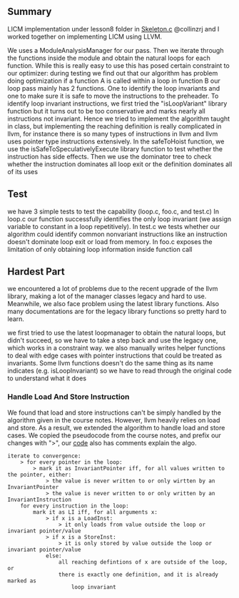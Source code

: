 ## Summary
LICM implementation under lesson8 folder in [Skeleton.c](https://github.com/collinzrj/cs6120tasks/blob/main/task8/llvm-pass-skeleton/skeleton/Skeleton.cpp)
@collinzrj and I worked together on implementing LICM using LLVM.

We uses a ModuleAnalysisManager for our pass. Then we iterate through the functions inside the module and obtain the natural loops for each function. While this is really easy to use this has posed certain constraint to our optimizer: during testing we find out that our algorithm has problem doing optimization if a function A is called within a loop in function B
our loop pass mainly has 2 functions. One to identify the loop invariants and one to make sure it is safe to move the instructions to the preheader.
To identify loop invariant instructions, we first tried the "isLoopVariant" library function but it turns out to be too conservative and marks nearly all instructions not invariant. Hence we tried to implement the algorithm taught in class, but implementing the reaching definition is really complicated in llvm, for instance there is so many types of instructions in llvm and llvm uses pointer type instructions extensively.
In the safeToHoist function, we use the isSafeToSpeculativelyExecute library function to test whether the instruction has side effects. Then we use the dominator tree to check whether the instruction dominates all loop exit or the definition dominates all of its uses

## Test
we have 3 simple tests to test the capability (loop.c, foo.c, and test.c) In loop.c our function successfully identifies the only loop invariant (we assign variable to constant in a loop repetitively). In test.c we tests whether our algorithm could identify common nonvariant instructions like an instruction doesn't dominate loop exit or load from memory. In foo.c exposes the limitation of only obtaining loop information inside function call

## Hardest Part
we encountered a lot of problems due to the recent upgrade of the llvm library, making a lot of the manager classes legacy and hard to use. Meanwhile, we also face problem using the latest library functions. Also many documentations are for the legacy library functions so pretty hard to learn.

we first tried to use the latest loopmanager to obtain the natural loops, but didn't succeed, so we have to take a step back and use the legacy one, which works in a constraint way.
we also manually writes helper functions to deal with edge cases with pointer instructions that could be treated as invariants.
Some llvm functions doesn't do the same thing as its name indicates (e.g. isLoopInvariant) so we have to read through the original code to understand what it does

### Handle Load And Store Instruction
We found that load and store instructions can't be simply handled by the algorithm given in the course notes. However, llvm heavily relies on load and store. As a result, we extended the algorithm to handle load and store cases. We copied the pseudocode from the course notes, and prefix our changes with ">", our [code](https://github.com/collinzrj/cs6120tasks/blob/main/task8/llvm-pass-skeleton/skeleton/Skeleton.cpp) also has comments explain the algo. 
```
iterate to convergence:
    > for every pointer in the loop:
        > mark it as InvariantPointer iff, for all values written to the pointer, either:
            > the value is never written to or only wirtten by an InvariantPointer
            > the value is never written to or only written by an InvariantInstruction
    for every instruction in the loop:
        mark it as LI iff, for all arguments x:
            > if x is a LoadInst:
                > it only loads from value outside the loop or invariant pointer/value
            > if x is a StoreInst:
                > it is only stored by value outside the loop or invariant pointer/value
            else:
                all reaching defintions of x are outside of the loop, or
                there is exactly one definition, and it is already marked as
                    loop invariant
```

